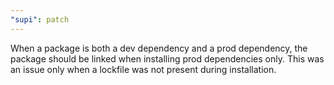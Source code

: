 ```yaml
---
"supi": patch
---
```


When a package is both a dev dependency and a prod dependency, the package should be linked when installing prod dependencies only. This was an issue only when a lockfile was not present during installation.
